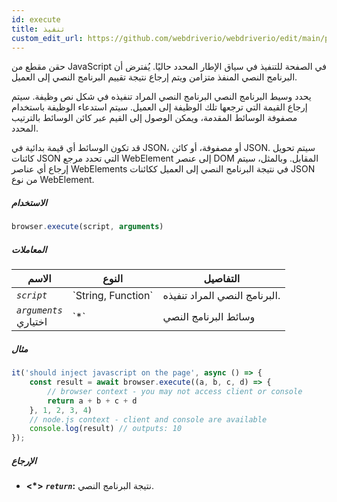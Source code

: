 ```yaml
---
id: execute
title: تنفيذ
custom_edit_url: https://github.com/webdriverio/webdriverio/edit/main/packages/webdriverio/src/commands/browser/execute.ts
---
```


حقن مقطع من JavaScript في الصفحة للتنفيذ في سياق الإطار المحدد حاليًا.
يُفترض أن البرنامج النصي المنفذ متزامن ويتم إرجاع نتيجة تقييم البرنامج النصي إلى
العميل.

يحدد وسيط البرنامج النصي البرنامج النصي المراد تنفيذه في شكل نص وظيفة. سيتم إرجاع القيمة التي ترجعها
تلك الوظيفة إلى العميل. سيتم استدعاء الوظيفة باستخدام مصفوفة الوسائط المقدمة،
ويمكن الوصول إلى القيم عبر كائن الوسائط بالترتيب المحدد.

قد تكون الوسائط أي قيمة بدائية في JSON، أو مصفوفة، أو كائن JSON. سيتم تحويل كائنات JSON التي تحدد
مرجع WebElement إلى عنصر DOM المقابل. وبالمثل، سيتم إرجاع أي عناصر WebElements في نتيجة
البرنامج النصي إلى العميل ككائنات JSON من نوع WebElement.

##### الاستخدام

```js
browser.execute(script, arguments)
```

##### المعاملات

<table>
  <thead>
    <tr>
      <th>الاسم</th><th>النوع</th><th>التفاصيل</th>
    </tr>
  </thead>
  <tbody>
    <tr>
      <td><code><var>script</var></code></td>
      <td>`String, Function`</td>
      <td>البرنامج النصي المراد تنفيذه.</td>
    </tr>
    <tr>
      <td><code><var>arguments</var></code><br /><span className="label labelWarning">اختياري</span></td>
      <td>`*`</td>
      <td>وسائط البرنامج النصي</td>
    </tr>
  </tbody>
</table>

##### مثال

```js title="execute.js"
it('should inject javascript on the page', async () => {
    const result = await browser.execute((a, b, c, d) => {
        // browser context - you may not access client or console
        return a + b + c + d
    }, 1, 2, 3, 4)
    // node.js context - client and console are available
    console.log(result) // outputs: 10
});
```

##### الإرجاع

- **&lt;*&gt;**
            **<code><var>return</var></code>:**              نتيجة البرنامج النصي.